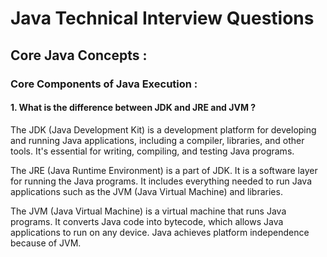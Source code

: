 # Java Technical Interview Questions

## Core Java Concepts :

### Core Components of Java Execution :

#### 1. What is the difference between JDK and JRE and JVM ?

The JDK (Java Development Kit) is a development platform for developing and running Java applications, including a compiler, libraries, and other tools. It's essential for writing, compiling, and testing Java programs.

The JRE (Java Runtime Environment) is a part of JDK. It is a software layer for running the Java programs. It includes everything needed to run Java applications such as the JVM (Java Virtual Machine) and libraries.

The JVM (Java Virtual Machine) is a virtual machine that runs Java programs. It converts Java code into bytecode, which allows Java applications to run on any device. Java achieves platform independence because of JVM.
